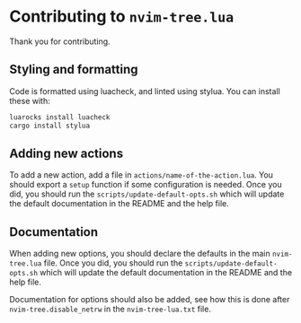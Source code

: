 # Contributing to `nvim-tree.lua`

Thank you for contributing.

## Styling and formatting

Code is formatted using luacheck, and linted using stylua.
You can install these with:

```bash
luarocks install luacheck
cargo install stylua
```

## Adding new actions

To add a new action, add a file in `actions/name-of-the-action.lua`. You should export a `setup` function if some configuration is needed.
Once you did, you should run the `scripts/update-default-opts.sh` which will update the default documentation in the README and the help file.

## Documentation

When adding new options, you should declare the defaults in the main `nvim-tree.lua` file.
Once you did, you should run the `scripts/update-default-opts.sh` which will update the default documentation in the README and the help file.

Documentation for options should also be added, see how this is done after `nvim-tree.disable_netrw` in the `nvim-tree-lua.txt` file.
